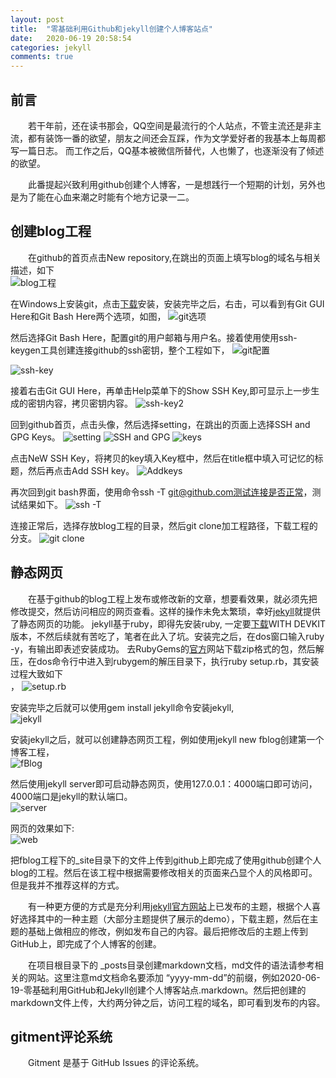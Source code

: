```yaml
---
layout: post
title:  "零基础利用Github和jekyll创建个人博客站点"
date:   2020-06-19 20:58:54
categories: jekyll
comments: true
---
```

## 前言
&ensp;&ensp;&ensp;&ensp;若干年前，还在读书那会，QQ空间是最流行的个人站点，不管主流还是非主流，都有装饰一番的欲望，朋友之间还会互踩，作为文学爱好者的我基本上每周都写一篇日志。
而工作之后，QQ基本被微信所替代，人也懒了，也逐渐没有了倾述的欲望。

&ensp;&ensp;&ensp;&ensp;此番提起兴致利用github创建个人博客，一是想践行一个短期的计划，另外也是为了能在心血来潮之时能有个地方记录一二。

## 创建blog工程
&ensp;&ensp;&ensp;&ensp;在github的首页点击New repository,在跳出的页面上填写blog的域名与相关描述，如下  
![blog工程](https://github.com/lbbxsxlz/lbbxsxlz.github.io/raw/master/images/blog/1.png)

在Windows上安装git，点击[下载](https://git-scm.com/downloads)安装，安装完毕之后，右击，可以看到有Git GUI Here和Git Bash Here两个选项，如图，
![git选项](https://github.com/lbbxsxlz/lbbxsxlz.github.io/raw/master/images/blog/2.png)

然后选择Git Bash Here，配置git的用户邮箱与用户名。接着使用使用ssh-keygen工具创建连接github的ssh密钥，整个工程如下，
![git配置](https://github.com/lbbxsxlz/lbbxsxlz.github.io/raw/master/images/blog/3.png)

![ssh-key](https://github.com/lbbxsxlz/lbbxsxlz.github.io/raw/master/images/blog/4.png)

接着右击Git GUI Here，再单击Help菜单下的Show SSH Key,即可显示上一步生成的密钥内容，拷贝密钥内容。
![ssh-key2](https://github.com/lbbxsxlz/lbbxsxlz.github.io/raw/master/images/blog/7.png)

回到github首页，点击头像，然后选择setting，在跳出的页面上选择SSH and GPG Keys。
![setting](https://github.com/lbbxsxlz/lbbxsxlz.github.io/raw/master/images/blog/8.png)
![SSH and GPG](https://github.com/lbbxsxlz/lbbxsxlz.github.io/raw/master/images/blog/9.png)
![keys](https://github.com/lbbxsxlz/lbbxsxlz.github.io/raw/master/images/blog/10.png)

点击NeW SSH Key，将拷贝的key填入Key框中，然后在title框中填入可记忆的标题，然后再点击Add SSH key。
![Addkeys](https://github.com/lbbxsxlz/lbbxsxlz.github.io/raw/master/images/blog/11.png)

再次回到git bash界面，使用命令ssh -T git@github.com测试连接是否正常，测试结果如下。
![ssh -T](https://github.com/lbbxsxlz/lbbxsxlz.github.io/raw/master/images/blog/12.png)

连接正常后，选择存放blog工程的目录，然后git clone加工程路径，下载工程的分支。
![git clone](https://github.com/lbbxsxlz/lbbxsxlz.github.io/raw/master/images/blog/13.png)

## 静态网页
&ensp;&ensp;&ensp;&ensp;在基于github的blog工程上发布或修改新的文章，想要看效果，就必须先把修改提交，然后访问相应的网页查看。这样的操作未免太繁琐，幸好[jekyll](https://jekyllrb.com/)就提供了静态网页的功能。
jekyll基于ruby，即得先安装ruby, 一定要[下载](https://rubyinstaller.org/downloads/)WITH DEVKIT版本，不然后续就有苦吃了，笔者在此入了坑。安装完之后，在dos窗口输入ruby -y，有输出即表述安装成功。
去RubyGems的[官方](https://rubygems.org/pages/download)网站下载zip格式的包，然后解压，在dos命令行中进入到rubygem的解压目录下，执行ruby setup.rb，其安装过程大致如下<br>，
![setup.rb](https://github.com/lbbxsxlz/lbbxsxlz.github.io/raw/master/images/blog/14.png)  

安装完毕之后就可以使用gem install jekyll命令安装jekyll,<br>
![jekyll](https://github.com/lbbxsxlz/lbbxsxlz.github.io/raw/master/images/blog/15.png)

安装jekyll之后，就可以创建静态网页工程，例如使用jekyll new fblog创建第一个博客工程，<br>
![fBlog](https://github.com/lbbxsxlz/lbbxsxlz.github.io/raw/master/images/blog/16.png)

然后使用jekyll server即可启动静态网页，使用127.0.0.1：4000端口即可访问，4000端口是jekyll的默认端口。<br>
![server](https://github.com/lbbxsxlz/lbbxsxlz.github.io/raw/master/images/blog/17.png)

网页的效果如下:<br>
![web](https://github.com/lbbxsxlz/lbbxsxlz.github.io/raw/master/images/blog/18.png)

把fblog工程下的_site目录下的文件上传到github上即完成了使用github创建个人blog的工程。然后在该工程中根据需要修改相关的页面来凸显个人的风格即可。但是我并不推荐这样的方式。

&ensp;&ensp;&ensp;&ensp;有一种更方便的方式是充分利用[jekyll官方网站](http://jekyllthemes.org/)上已发布的主题，根据个人喜好选择其中的一种主题（大部分主题提供了展示的demo），下载主题，然后在主题的基础上做相应的修改，例如发布自己的内容。最后把修改后的主题上传到GitHub上，即完成了个人博客的创建。

&ensp;&ensp;&ensp;&ensp;在项目根目录下的 _posts目录创建markdown文档，md文件的语法请参考相关的网站。这里注意md文档命名要添加 “yyyy-mm-dd”的前缀，例如2020-06-19-零基础利用GitHub和Jekyll创建个人博客站点.markdown。然后把创建的markdown文件上传，大约两分钟之后，访问工程的域名，即可看到发布的内容。

## gitment评论系统
&ensp;&ensp;&ensp;&ensp;Gitment 是基于 GitHub Issues 的评论系统。
